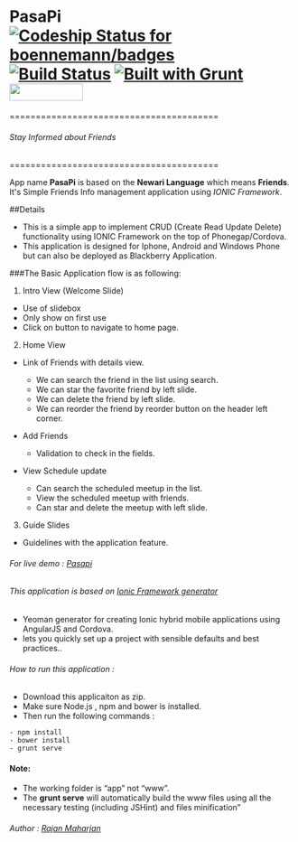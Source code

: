 # PasaPi [![Codeship Status for boennemann/badges](https://www.codeship.io/projects/2975f190-646d-0131-452c-7a6d2bba8338/status?branch=master)](https://codeship.com/projects/132656) [![Build Status](https://travis-ci.org/RajanJS/PasaPi.svg?branch=master)](https://travis-ci.org/RajanJS/PasaPi) [![Built with Grunt](https://cdn.gruntjs.com/builtwith.png)](http://gruntjs.com/) <img src="http://benschwarz.github.io/bower-badges/badge@2x.png" width="130" height="30"> 
========================================
###### Stay Informed about Friends  
========================================

App name **PasaPi** is based on the **Newari Language** which means **Friends**. It's Simple Friends Info management application using *IONIC Framework*.

##Details

* This is a simple app to implement CRUD (Create Read Update Delete) functionality using IONIC Framework on the top of Phonegap/Cordova.
* This application is designed for Iphone, Android and Windows Phone but can also be deployed as Blackberry Application.

###The Basic Application flow is as following:

1.  Intro View (Welcome Slide)
  * Use of slidebox
  * Only show on first use
  * Click on button to navigate to home page.

2.  Home View
  * Link of Friends with details view.
    * We can search the friend in the list using search.
    * We can star the favorite friend by left slide.
    * We can delete the friend by left slide.
    * We can reorder the friend by reorder button on the header left corner. 

  * Add Friends
    * Validation to check in the fields.

  * View Schedule update
    * Can search the scheduled meetup in the list.
    * View the scheduled meetup with friends.
    * Can star and delete the meetup with left slide.

3.  Guide Slides
  * Guidelines with the application feature.

###### For live demo : [Pasapi](https://pasapi.herokuapp.com)

###### This application is based on [Ionic Framework generator](https://github.com/diegonetto/generator-ionic) 

* Yeoman generator for creating Ionic hybrid mobile applications using AngularJS and Cordova.
* lets you quickly set up a project with sensible defaults and best practices..

###### How to run this application :
* Download this applicaiton as zip.
* Make sure Node.js , npm and bower is installed.
* Then run the following commands :
```
- npm install
- bower install
- grunt serve
```

#### Note:
* The working folder is “app” not “www”.
* The **grunt serve** will automatically build the www files using all the necessary testing (including JSHint) and files minification” 

###### Author : [Rajan Maharjan](http://mrajan.com.np/)
